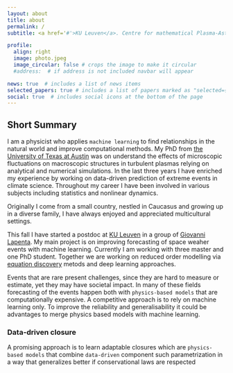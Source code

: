```yaml
---
layout: about
title: about
permalink: /
subtitle: <a href='#'>KU Leuven</a>. Centre for mathematical Plasma-Astrophysics, Belgium

profile:
  align: right
  image: photo.jpeg
  image_circular: false # crops the image to make it circular
  #address:  # if address is not included navbar will appear

news: true  # includes a list of news items
selected_papers: true # includes a list of papers marked as "selected={true}"
social: true  # includes social icons at the bottom of the page
---
```



## Short Summary

I am a physicist who applies `machine learning` to find relationships in the natural world and improve computational methods. My PhD from [the University of Texas at Austin](https://www.utexas.edu) was on understand the effects of microscopic fluctuations on macroscopic structures in turbulent plasmas relying on analytical and numerical simulations. In the last three years I have enriched my experience by working on data-driven prediction of extreme events in climate science.  Throughout my career I have been involved in various subjects including statistics and nonlinear dynamics. 

Originally I come from a small country, nestled in Caucasus and growing up in a diverse family, I have always enjoyed and appreciated multicultural settings. 

This fall I have started a postdoc at [KU Leuven](https://www.kuleuven.be/english/kuleuven/index.html) in a group of [Giovanni Lapenta](https://www.kuleuven.be/wieiswie/en/person/00052182). My main project is on improving forecasting of space weaher events with machine learning. Currently I am working with three master and one PhD student. Together we are working on reduced order modelling via [equation discovery](https://towardsdatascience.com/on-data-driven-equation-discovery-5069795d239d) metods and deep learning approaches. 


Events that are rare present challenges, since they are hard to measure or estimate, yet they may have societal impact. In many of these fields forecasting of the events happen both with `physics-based models` that are computationally expensive. A competitive approach is to rely on machine learning only. To improve the reliability and generalisability it could be advantages to merge physics based models with machine learning. 

### Data-driven closure

A promising approach is to learn adaptable closures which are `physics-based models` that combine `data-driven` component such parametrization in a way that generalizes better if conservational laws are respected